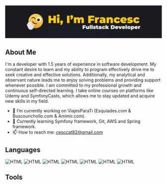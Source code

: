 ![My Profile Image](https://github.com/cescktNC/cescktNC/blob/main/img/portada_github.jpg)

## About Me

I'm a developer with 1.5 years of experience in software development. My constant desire to learn and my ability to program effectively drive me to seek creative and effective solutions. Additionally, my analytical and observant nature leads me to enjoy solving problems and providing support whenever possible. I am committed to my professional growth and continuous self-directed learning. I take online courses on platforms like Udemy and SymfonyCasts, which allows me to stay updated and acquire new skills in my field.

- 🔭 I’m currently working on ViajesParaTi (Esquiades.com & Buscounchollo.com & Amimir.com).
- 🌱 Currently learning Symfony framework, Git, AWS and Spring framework.
- 📫 How to reach me: cesccat82@gmail.com

## Languages

<p>
    <img alt="HTML" src="https://img.shields.io/badge/-HTML 5-E34F26?style=flat-square&logo=html5&logoColor=white">
    <img alt="HTML" src="https://img.shields.io/badge/-CSS 3-1572B6?style=flat-square&logo=css3&logoColor=white">
    <img alt="HTML" src="https://img.shields.io/badge/-JavaScript-F7DF1E?style=flat-square&logo=javascript&logoColor=white">
    <img alt="HTML" src="https://img.shields.io/badge/-PHP-777BB4?style=flat-square&logo=php&logoColor=white">
    <img alt="HTML" src="https://img.shields.io/badge/-Java-007396?style=flat-square&logo=java&logoColor=white">
    <img alt="HTML" src="https://img.shields.io/badge/-SQL-9b9b9b?style=flat-square&logo=sql&logoColor=white">
    <img alt="HTML" src="https://img.shields.io/badge/-XML-476930?style=flat-square&logo=xml&logoColor=white">
</p>

## Tools


<!--
**cescktNC/cescktNC** is a ✨ _special_ ✨ repository because its `README.md` (this file) appears on your GitHub profile.

Here are some ideas to get you started:

- 🔭 I’m currently working on ...
- 🌱 I’m currently learning ...
- 👯 I’m looking to collaborate on ...
- 🤔 I’m looking for help with ...
- 💬 Ask me about ...
- 📫 How to reach me: ...
- 😄 Pronouns: ...
- ⚡ Fun fact: ...
-->
